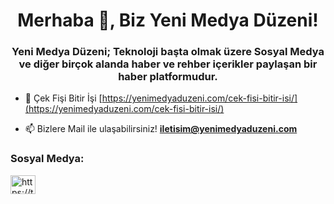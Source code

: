 <h1 align="center">Merhaba 👋, Biz Yeni Medya Düzeni!</h1>
<h3 align="center">Yeni Medya Düzeni; Teknoloji başta olmak üzere Sosyal Medya ve diğer birçok alanda haber ve rehber içerikler paylaşan bir haber platformudur.</h3>

- 🔭 Çek Fişi Bitir İşi [https://yenimedyaduzeni.com/cek-fisi-bitir-isi/](https://yenimedyaduzeni.com/cek-fisi-bitir-isi/)

- 📫 Bizlere Mail ile ulaşabilirsiniz! **iletisim@yenimedyaduzeni.com**

<h3 align="left">Sosyal Medya:</h3>
<p align="left">
<a href="https://twitter.com/https://twitter.com/ymddotcom" target="blank"><img align="center" src="https://raw.githubusercontent.com/rahuldkjain/github-profile-readme-generator/master/src/images/icons/Social/twitter.svg" alt="https://twitter.com/ymddotcom" height="30" width="40" /></a>
</p>
